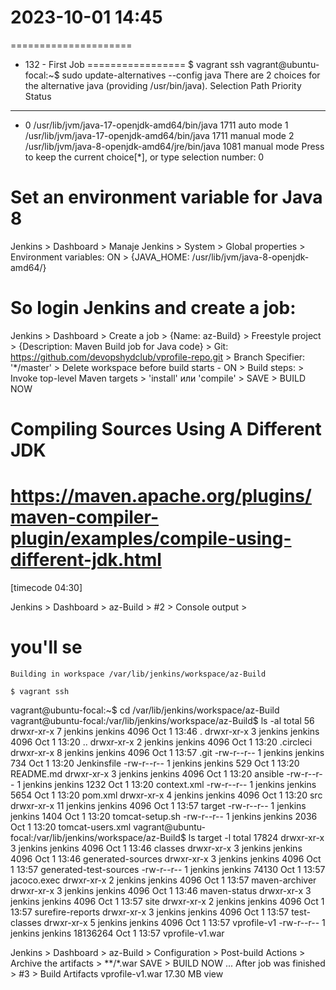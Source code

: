 # 2023-10-01    14:45
=====================


* 132 - First Job
=================
    $ vagrant ssh
vagrant@ubuntu-focal:~$ sudo update-alternatives --config java
There are 2 choices for the alternative java (providing /usr/bin/java).
  Selection    Path                                            Priority   Status
------------------------------------------------------------
* 0            /usr/lib/jvm/java-17-openjdk-amd64/bin/java      1711      auto mode
  1            /usr/lib/jvm/java-17-openjdk-amd64/bin/java      1711      manual mode
  2            /usr/lib/jvm/java-8-openjdk-amd64/jre/bin/java   1081      manual mode
Press <enter> to keep the current choice[*], or type selection number: 0

# Set an environment variable for Java 8
Jenkins > Dashboard > Manaje Jenkins > System > Global properties >
    Environment variables: ON > {JAVA_HOME: /usr/lib/jvm/java-8-openjdk-amd64/}


# So login Jenkins and create a job:
Jenkins > Dashboard > Create a job > {Name: az-Build} > Freestyle project > 
    {Description: Maven Build job for Java code} > 
    Git: https://github.com/devopshydclub/vprofile-repo.git >
    Branch Specifier: '*/master' >
    Delete workspace before build starts - ON >
    Build steps: > Invoke top-level Maven targets > 'install' или 'compile' >
    SAVE > BUILD NOW

# Compiling Sources Using A Different JDK
# https://maven.apache.org/plugins/maven-compiler-plugin/examples/compile-using-different-jdk.html
[timecode 04:30]

Jenkins > Dashboard > az-Build > #2 > Console output >
# you'll se
    Building in workspace /var/lib/jenkins/workspace/az-Build
    
    $ vagrant ssh
vagrant@ubuntu-focal:~$ cd /var/lib/jenkins/workspace/az-Build
vagrant@ubuntu-focal:/var/lib/jenkins/workspace/az-Build$ ls -al
total 56
drwxr-xr-x  7 jenkins jenkins 4096 Oct  1 13:46 .
drwxr-xr-x  3 jenkins jenkins 4096 Oct  1 13:20 ..
drwxr-xr-x  2 jenkins jenkins 4096 Oct  1 13:20 .circleci
drwxr-xr-x  8 jenkins jenkins 4096 Oct  1 13:57 .git
-rw-r--r--  1 jenkins jenkins  734 Oct  1 13:20 Jenkinsfile
-rw-r--r--  1 jenkins jenkins  529 Oct  1 13:20 README.md
drwxr-xr-x  3 jenkins jenkins 4096 Oct  1 13:20 ansible
-rw-r--r--  1 jenkins jenkins 1232 Oct  1 13:20 context.xml
-rw-r--r--  1 jenkins jenkins 5654 Oct  1 13:20 pom.xml
drwxr-xr-x  4 jenkins jenkins 4096 Oct  1 13:20 src
drwxr-xr-x 11 jenkins jenkins 4096 Oct  1 13:57 target
-rw-r--r--  1 jenkins jenkins 1404 Oct  1 13:20 tomcat-setup.sh
-rw-r--r--  1 jenkins jenkins 2036 Oct  1 13:20 tomcat-users.xml
vagrant@ubuntu-focal:/var/lib/jenkins/workspace/az-Build$ ls target -l
total 17824
drwxr-xr-x 3 jenkins jenkins     4096 Oct  1 13:46 classes
drwxr-xr-x 3 jenkins jenkins     4096 Oct  1 13:46 generated-sources
drwxr-xr-x 3 jenkins jenkins     4096 Oct  1 13:57 generated-test-sources
-rw-r--r-- 1 jenkins jenkins    74130 Oct  1 13:57 jacoco.exec
drwxr-xr-x 2 jenkins jenkins     4096 Oct  1 13:57 maven-archiver
drwxr-xr-x 3 jenkins jenkins     4096 Oct  1 13:46 maven-status
drwxr-xr-x 3 jenkins jenkins     4096 Oct  1 13:57 site
drwxr-xr-x 2 jenkins jenkins     4096 Oct  1 13:57 surefire-reports
drwxr-xr-x 3 jenkins jenkins     4096 Oct  1 13:57 test-classes
drwxr-xr-x 5 jenkins jenkins     4096 Oct  1 13:57 vprofile-v1
-rw-r--r-- 1 jenkins jenkins 18136264 Oct  1 13:57 vprofile-v1.war


Jenkins > Dashboard > az-Build > Configuration > Post-build Actions >
    Archive the artifacts > **/*.war SAVE > BUILD NOW
...
After job was finished > #3 > Build Artifacts
    vprofile-v1.war	17.30 MB	view

